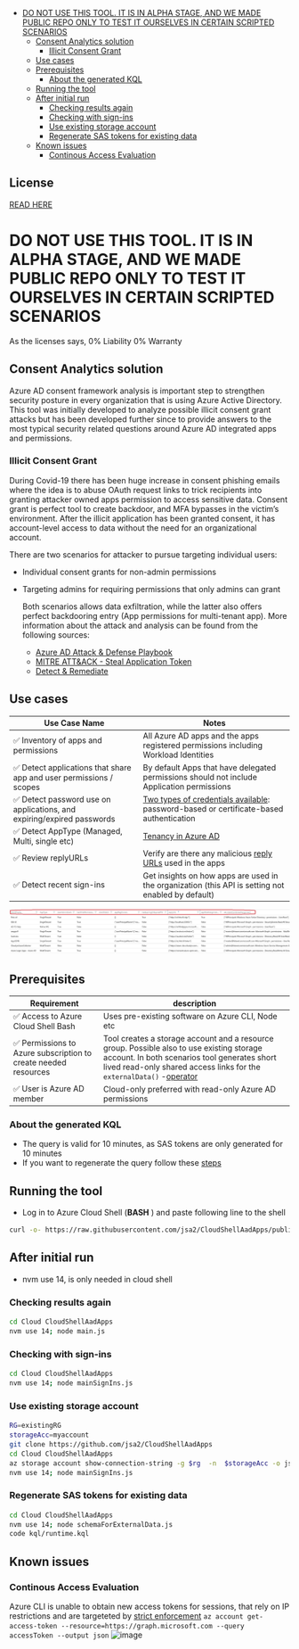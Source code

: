 
- [DO NOT USE THIS TOOL. IT IS IN ALPHA STAGE, AND WE MADE PUBLIC REPO ONLY TO TEST IT OURSELVES IN CERTAIN SCRIPTED SCENARIOS](#do-not-use-this-tool-it-is-in-alpha-stage-and-we-made-public-repo-only-to-test-it-ourselves-in-certain-scripted-scenarios)
  - [Consent Analytics solution](#consent-analytics-solution)
    - [Illicit Consent Grant](#illicit-consent-grant)
  - [Use cases](#use-cases)
  - [Prerequisites](#prerequisites)
    - [About the generated KQL](#about-the-generated-kql)
  - [Running the tool](#running-the-tool)
  - [After initial run](#after-initial-run)
    - [Checking results again](#checking-results-again)
    - [Checking with sign-ins](#checking-with-sign-ins)
    - [Use existing storage account](#use-existing-storage-account)
    - [Regenerate SAS tokens for existing data](#regenerate-sas-tokens-for-existing-data)
  - [Known issues](#known-issues)
    - [Continous Access Evaluation](#continous-access-evaluation)

## License

[READ HERE](https://github.com/jsa2/CloudShellAadApps/blob/public/LICENSE)

# DO NOT USE THIS TOOL. IT IS IN ALPHA STAGE, AND WE MADE PUBLIC REPO ONLY TO TEST IT OURSELVES IN CERTAIN SCRIPTED SCENARIOS

As the licenses says, 0%  Liability 0% Warranty

## Consent Analytics solution
Azure AD consent framework analysis is important step to strengthen security posture in every organization that is using Azure Active Directory. This tool was initially developed to analyze possible illicit consent grant attacks but has been developed further since to provide answers to the most typical security related questions around Azure AD integrated apps and permissions.

### Illicit Consent Grant

During Covid-19 there has been huge increase in consent phishing emails where the idea is to abuse OAuth request links to trick recipients into granting attacker owned apps permission to access sensitive data. Consent grant is perfect tool to create backdoor, and MFA bypasses in the victim’s environment. After the illicit application has been granted consent, it has account-level access to data without the need for an organizational account.

There are two scenarios for attacker to pursue targeting individual users:
- Individual consent grants for non-admin permissions
- Targeting admins for requiring permissions that only admins can grant
  
  Both scenarios allows data exfiltration, while the latter also offers perfect backdooring entry (App permissions for multi-tenant app). More information about the attack and analysis can be found from the following sources:
  - [Azure AD Attack & Defense Playbook](https://github.com/Cloud-Architekt/AzureAD-Attack-Defense)
  - [MITRE ATT&ACK - Steal Application Token](https://attack.mitre.org/techniques/T1528/)
  - [Detect & Remediate ](https://docs.microsoft.com/en-us/microsoft-365/security/office-365-security/detect-and-remediate-illicit-consent-grants?view=o365-worldwide)



## Use cases

Use Case Name | Notes
-|-
✅ Inventory of apps and permissions | All Azure AD apps and the apps registered permissions including Workload Identities
✅ Detect applications that share app and user permissions / scopes | By default Apps that have delegated permissions should not include Application permissions
✅ Detect password use on applications, and expiring/expired passwords | [Two types of credentials available](https://docs.microsoft.com/en-us/azure/active-directory/develop/howto-create-service-principal-portal#authentication-two-options): password-based or certificate-based authentication
✅ Detect AppType (Managed, Multi, single etc) | [Tenancy in Azure AD](https://docs.microsoft.com/en-us/azure/active-directory/develop/single-and-multi-tenant-apps)
✅ Review replyURLs | Verify are there any malicious [reply URLs](https://docs.microsoft.com/en-us/azure/active-directory/develop/reply-url) used in the apps
✅ Detect recent sign-ins | Get insights on how apps are used in the organization (this API is setting not enabled by default)

![./Pictures/Results-2-1.jpg](./Pictures/Results-2-1.jpg)


## Prerequisites 

Requirement | description |
-|-
✅ Access to Azure Cloud Shell Bash | Uses pre-existing software on Azure CLI, Node etc 
✅ Permissions to Azure subscription to create needed resources | Tool creates a storage account and a resource group. Possible also to use existing storage account. In both scenarios tool generates short lived read-only shared access links for the ``externalData()`` -[operator](https://docs.microsoft.com/en-us/azure/data-explorer/kusto/query/externaldata-operator?pivots=azuredataexplorer#examples)
✅ User is Azure AD member |Cloud-only preferred with read-only Azure AD permissions 

### About the generated KQL
- The query is valid for 10 minutes, as SAS tokens are only generated for 10 minutes
- If you want to regenerate the query follow these  [steps](#regenerate-sas-tokens-for-existing-data)

## Running the tool

- Log in to Azure Cloud Shell (**BASH** ) and paste following line to the shell
```bash
curl -o- https://raw.githubusercontent.com/jsa2/CloudShellAadApps/public/remote.sh | bash
```

## After initial run
- nvm use 14, is only needed in cloud shell
### Checking results again
```bash
cd Cloud CloudShellAadApps
nvm use 14; node main.js
```

### Checking with sign-ins 
```bash
cd Cloud CloudShellAadApps
nvm use 14; node mainSignIns.js
```

### Use existing storage account 
```bash
RG=existingRG
storageAcc=myaccount
git clone https://github.com/jsa2/CloudShellAadApps
cd Cloud CloudShellAadApps
az storage account show-connection-string -g $rg  -n  $storageAcc -o json  > src/config.json
nvm use 14; node mainSignIns.js
```

### Regenerate SAS tokens for existing data
```bash
cd Cloud CloudShellAadApps
nvm use 14; node schemaForExternalData.js
code kql/runtime.kql
```


## Known issues
### Continous Access Evaluation
Azure CLI is unable to obtain new access tokens for sessions, that rely on IP restrictions and are targeteted by [strict enforcement](https://docs.microsoft.com/en-us/azure/active-directory/conditional-access/concept-continuous-access-evaluation#ip-address-variation)
``az account get-access-token --resource=https://graph.microsoft.com --query accessToken --output json`` 
![image](https://user-images.githubusercontent.com/58001986/146808098-035dd7a9-1314-41fe-aa36-471988da634d.png)
